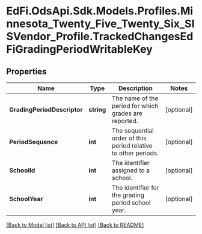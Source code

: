 # EdFi.OdsApi.Sdk.Models.Profiles.Minnesota_Twenty_Five_Twenty_Six_SISVendor_Profile.TrackedChangesEdFiGradingPeriodWritableKey

## Properties

Name | Type | Description | Notes
------------ | ------------- | ------------- | -------------
**GradingPeriodDescriptor** | **string** | The name of the period for which grades are reported. | [optional] 
**PeriodSequence** | **int** | The sequential order of this period relative to other periods. | [optional] 
**SchoolId** | **int** | The identifier assigned to a school. | [optional] 
**SchoolYear** | **int** | The identifier for the grading period school year. | [optional] 

[[Back to Model list]](../README.md#documentation-for-models) [[Back to API list]](../README.md#documentation-for-api-endpoints) [[Back to README]](../README.md)

